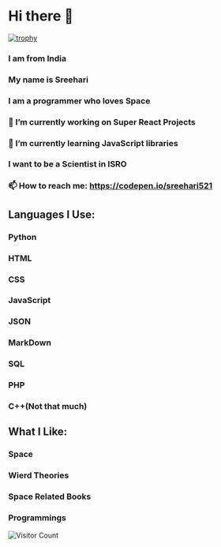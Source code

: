 # Hi there 👋

[![trophy](https://github-profile-trophy.vercel.app/?username=Sreehari521&theme=onedark)](https://github.com/Sreehari521/github-profile-trophy)
### I am from India
### My name is Sreehari
### I am a programmer who loves Space
### 🔭 I’m currently working on Super React Projects
### 🌱 I’m currently learning JavaScript libraries
### I want to be a Scientist in ISRO
### 📫 How to reach me: https://codepen.io/sreehari521

## Languages I Use:

### Python
### HTML
### CSS
### JavaScript
### JSON
### MarkDown
### SQL
### PHP
### C++(Not that much)

## What I Like:

### Space
### Wierd Theories
### Space Related Books
### Programmings

![Visitor Count](https://profile-counter.glitch.me/{Sreehari521}/count.svg)
